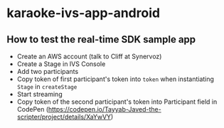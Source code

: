 # karaoke-ivs-app-android

## How to test the real-time SDK sample app

- Create an AWS account (talk to Cliff at Synervoz)
- Create a Stage in IVS Console
- Add two participants
- Copy token of first participant's token into `token` when instantiating `Stage` in `createStage`
- Start streaming
- Copy token of the second participant's token into Participant field in CodePen (https://codepen.io/Tayyab-Javed-the-scripter/project/details/XaYwVY)
